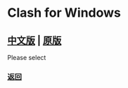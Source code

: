 # Clash for Windows

## [中文版](cnver.md) | [原版](original.md)

Please select

### [返回](https://miku39sukida.github.io/fqrj)
